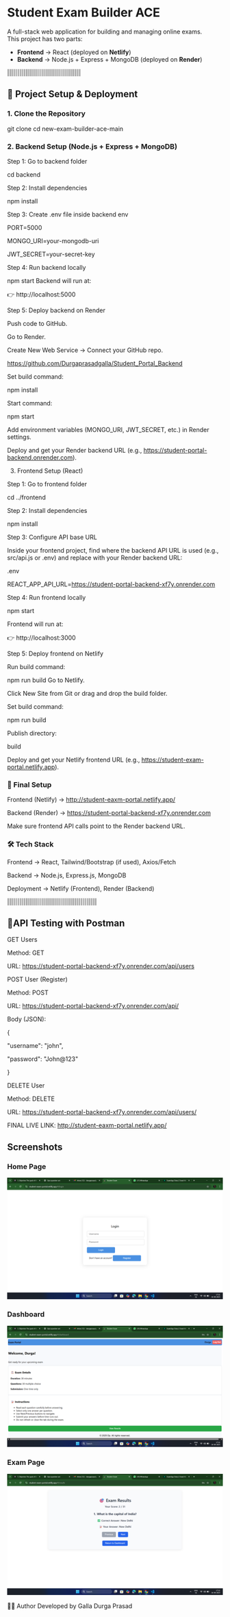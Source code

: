 # Student Exam Builder ACE

A full-stack web application for building and managing online exams.  
This project has two parts:  

- **Frontend** → React (deployed on **Netlify**)  
- **Backend** → Node.js + Express + MongoDB (deployed on **Render**)  



|||||||||||||||||||||||||||||||||||||



## 🚀 Project Setup & Deployment

### 1. Clone the Repository
git clone <your-repo-link>
cd new-exam-builder-ace-main

### 2. Backend Setup (Node.js + Express + MongoDB)

   
Step 1: Go to backend folder

cd backend

Step 2: Install dependencies

npm install

Step 3: Create .env file inside backend
env

PORT=5000

MONGO_URI=your-mongodb-uri

JWT_SECRET=your-secret-key

Step 4: Run backend locally

npm start
Backend will run at:

👉 http://localhost:5000

Step 5: Deploy backend on Render

Push code to GitHub.

Go to Render.

Create New Web Service → Connect your GitHub repo.

https://github.com/Durgaprasadgalla/Student_Portal_Backend

Set build command:

npm install

Start command:

npm start

Add environment variables (MONGO_URI, JWT_SECRET, etc.) in Render settings.

Deploy and get your Render backend URL (e.g., https://student-portal-backend.onrender.com).

3. Frontend Setup (React)

Step 1: Go to frontend folder

cd ../frontend

Step 2: Install dependencies

npm install

Step 3: Configure API base URL

Inside your frontend project, find where the backend API URL is used (e.g., src/api.js or .env) and replace with your Render backend URL:

.env

REACT_APP_API_URL=https://student-portal-backend-xf7y.onrender.com


Step 4: Run frontend locally

npm start

Frontend will run at:

👉 http://localhost:3000

Step 5: Deploy frontend on Netlify

Run build command:


npm run build
Go to Netlify.

Click New Site from Git or drag and drop the build folder.

Set build command:


npm run build

Publish directory:


build

Deploy and get your Netlify frontend URL (e.g., https://student-exam-portal.netlify.app).

### 🔗 Final Setup

Frontend (Netlify) → http://student-eaxm-portal.netlify.app/

Backend (Render) → https://student-portal-backend-xf7y.onrender.com

Make sure frontend API calls point to the Render backend URL.

### 🛠️ Tech Stack

Frontend → React, Tailwind/Bootstrap (if used), Axios/Fetch

Backend → Node.js, Express.js, MongoDB

Deployment → Netlify (Frontend), Render (Backend)

|||||||||||||||||||||||||||||||||||||||||||||


## 🚀API Testing with Postman

GET Users

Method: GET  

URL: https://student-portal-backend-xf7y.onrender.com/api/users


POST User (Register)

Method: POST  

URL: https://student-portal-backend-xf7y.onrender.com/api/


Body (JSON):

{

  "username": "john",

  "password": "John@123"

}


DELETE User

Method: DELETE  

URL: https://student-portal-backend-xf7y.onrender.com/api/users/<userId>

FINAL LIVE LINK:  http://student-eaxm-portal.netlify.app/


## Screenshots  

### Home Page 

![Login Page](./assests/screenshots/Login-page.png)

### Dashboard 

![Dashboard Page](./assests/screenshots/Dashboard-page.png)

### Exam Page  

![Results Page](./assests/screenshots/Results-page.png)

👨‍💻 Author
Developed by Galla Durga Prasad

